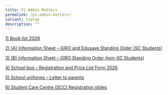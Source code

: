 ```yaml
---
title: P1 Admin Matters
permalink: /p1-admin-matters/
variant: tiptap
description: ""
---
```

<p><a href="/files/Book_list_2026.pdf" rel="noopener nofollow" target="_blank">1) Book list 2026 </a>
</p>
<p><a href="/files/A__Information_Sheet___GIRO_and_Edusave_Standing_Order__SC_Students_.pdf" rel="noopener nofollow" target="_blank">2) (A) Information Sheet – GIRO and Edusave Standing Order (SC Students)</a>
</p>
<p><a href="/files/B__Information_Sheet___GIRO_Standing_Order__non_SC_Students_.pdf" rel="noopener nofollow" target="_blank">3) (B) Information Sheet – GIRO Standing Order (non-SC Students)</a>
</p>
<p><a href="/files/School_bus___Registration_Form_and_Price_List_2026.pdf" rel="noopener nofollow" target="_blank">4) School bus – Registration and Price List Form 2026</a>
</p>
<p><a href="/files/School_uniforms___Letter_for_parents.pdf" rel="noopener nofollow" target="_blank">5) School uniforms – Letter to parents</a>
</p>
<p><a href="https://tinyurl.com/37rpprtj" rel="noopener nofollow" target="_blank">6) Student Care Centre (SCC) Registration slides</a>
</p>